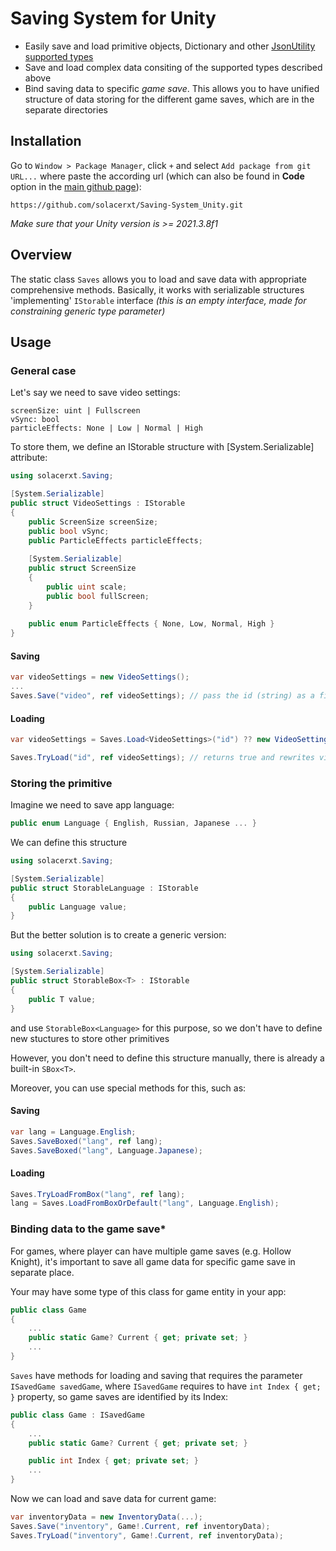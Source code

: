 # Saving System for Unity

* Easily save and load primitive objects, Dictionary and other [JsonUtility supported types](https://docs.unity3d.com/2020.1/Documentation/Manual/JSONSerialization.html)
* Save and load complex data consiting of the supported types described above
* Bind saving data to specific _game save_. This allows you to have unified structure of data storing for the different game saves, which are in the separate directories

## Installation

Go to `Window > Package Manager`, click `+` and select `Add package from git URL...` where paste the according url (which can also be found in __Code__ option in the [main github page](https://github.com/solacerxt/Saving-System_Unity)):
```
https://github.com/solacerxt/Saving-System_Unity.git
```

_Make sure that your Unity version is >= 2021.3.8f1_

## Overview
The static class `Saves` allows you to load and save data with appropriate comprehensive methods. Basically, it works with serializable structures 'implementing' `IStorable` interface _(this is an empty interface, made for constraining generic type parameter)_

## Usage
### General case
Let's say we need to save video settings:
```
screenSize: uint | Fullscreen
vSync: bool
particleEffects: None | Low | Normal | High
```

To store them, we define an IStorable structure with [System.Serializable] attribute:
```csharp
using solacerxt.Saving;

[System.Serializable]
public struct VideoSettings : IStorable
{
    public ScreenSize screenSize;
    public bool vSync;
    public ParticleEffects particleEffects;
    
    [System.Serializable]
    public struct ScreenSize
    {
        public uint scale;
        public bool fullScreen;
    }
    
    public enum ParticleEffects { None, Low, Normal, High }
}
```

#### Saving
```csharp
var videoSettings = new VideoSettings();
...
Saves.Save("video", ref videoSettings); // pass the id (string) as a first parameter
```

#### Loading
```csharp
var videoSettings = Saves.Load<VideoSettings>("id") ?? new VideoSettings(); // nullable version

Saves.TryLoad("id", ref videoSettings); // returns true and rewrites videoSettings if success, false otherwise
```

### Storing the primitive
Imagine we need to save app language:
```csharp
public enum Language { English, Russian, Japanese ... }
```
We can define this structure
```csharp
using solacerxt.Saving;

[System.Serializable]
public struct StorableLanguage : IStorable
{
    public Language value;
}
```
But the better solution is to create a generic version:
```csharp
using solacerxt.Saving;

[System.Serializable]
public struct StorableBox<T> : IStorable
{
    public T value;
}
```
and use `StorableBox<Language>` for this purpose, so we don't have to define new stuctures to store other primitives

However, you don't need to define this structure manually, there is already a built-in `SBox<T>`. 

Moreover, you can use special methods for this, such as:
#### Saving
```csharp
var lang = Language.English;
Saves.SaveBoxed("lang", ref lang);
Saves.SaveBoxed("lang", Language.Japanese);
```
#### Loading
```csharp
Saves.TryLoadFromBox("lang", ref lang);
lang = Saves.LoadFromBoxOrDefault("lang", Language.English);
```
### Binding data to the game save*
For games, where player can have multiple game saves (e.g. Hollow Knight), it's important to save all game data for specific game save in separate place. 

Your may have some type of this class for game entity in your app:
```csharp
public class Game
{
    ...
    public static Game? Current { get; private set; }
    ...
}
```

`Saves` have methods for loading and saving that requires the parameter `ISavedGame savedGame`, where `ISavedGame` requires to have `int Index { get; }` property, so game saves are identified by its Index:
```csharp
public class Game : ISavedGame
{
    ...
    public static Game? Current { get; private set; }

    public int Index { get; private set; }
    ...
}
```
Now we can load and save data for current game:
```csharp
var inventoryData = new InventoryData(...);
Saves.Save("inventory", Game!.Current, ref inventoryData);
Saves.TryLoad("inventory", Game!.Current, ref inventoryData);
```
